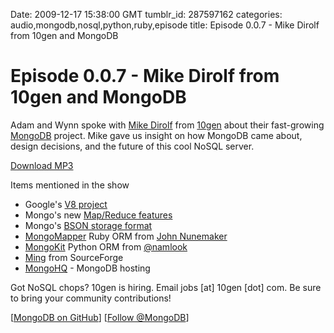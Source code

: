 Date: 2009-12-17 15:38:00 GMT
tumblr_id: 287597162
categories: audio,mongodb,nosql,python,ruby,episode
title: Episode 0.0.7 - Mike Dirolf from 10gen and MongoDB

# Episode 0.0.7 - Mike Dirolf from 10gen and MongoDB

Adam and Wynn spoke with [Mike Dirolf](http://twitter.com/mdirolf) from [10gen](http://10gen.com) about their fast-growing [MongoDB](http://mongodb.org) project. Mike gave us insight on how MongoDB came about, design decisions, and the future of this cool NoSQL server.

[Download MP3](http://www.buzzsprout.com/105/1959-episode-0-0-7-mike-dirolf-from-10gen-and-mongodb.mp3)

Items mentioned in the show

* Google's [V8 project](http://code.google.com/p/v8/)
* Mongo's new [Map/Reduce features](http://www.mongodb.org/display/DOCS/MapReduce)
* Mongo's [BSON storage format](http://www.mongodb.org/display/DOCS/BSON)
* [MongoMapper](http://github.com/jnunemaker/mongomapper) Ruby ORM from [John Nunemaker](http://twitter.com/jnunemaker)
* [MongoKit](http://bytebucket.org/namlook/mongokit/wiki/html/introduction.html) Python ORM from [@namlook](http://twitter.com/namlook)
* [Ming](http://merciless.sourceforge.net/tour.html) from SourceForge
* [MongoHQ](http://mongohq.com) - MongoDB hosting

Got NoSQL chops? 10gen is hiring. Email jobs [at] 10gen [dot] com. Be sure to bring your community contributions!

[[MongoDB on GitHub](http://github.com/mongodb)] [[Follow @MongoDB](http://twitter.com/mongodb)]
